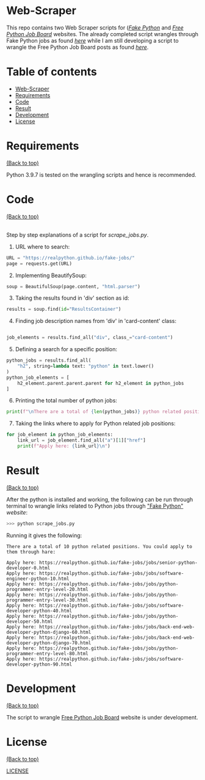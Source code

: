# Web-Scraper

This repo contains two Web Scraper scripts for ([*Fake Python*](https://realpython.github.io/fake-jobs/) and [*Free Python Job Board*](https://pythonjobs.github.io/) websites. The already completed script wrangles through Fake Python jobs as found [*here*](https://github.com/aurimas13/Web-Scraper/blob/main/scrape_jobs.py) while I am still developing a script to wrangle the Free Python Job Board posts as found [*here*](https://github.com/aurimas13/Web-Scraper/blob/main/scrape_jobs_free_python.py).

# Table of contents

- [Web-Scraper](#Web-Scraper)
- [Requirements](Requirements)
- [Code](#Code)
- [Result](#Result)
- [Development](#Development)
- [License](#license)

# Requirements
[(Back to top)](#table-of-contents)

Python 3.9.7 is tested on the wrangling scripts and hence is recommended.

# Code
[(Back to top)](#table-of-contents)

<br>Step by step explanations of a script for *scrape_jobs.py*.</br>

1) URL where to search:
```python
URL = "https://realpython.github.io/fake-jobs/"
page = requests.get(URL)
```
2) Implementing BeautifySoup:
```python
soup = BeautifulSoup(page.content, "html.parser")
```
3) Taking the results found in 'div' section as id:
```python
results = soup.find(id="ResultsContainer")
```
4) Finding job description names from 'div' in 'card-content' class:
```python

job_elements = results.find_all("div", class_="card-content")
```
5) Defining a search for a specific position:
```python
python_jobs = results.find_all(
    "h2", string=lambda text: "python" in text.lower()
)
python_job_elements = [
    h2_element.parent.parent.parent for h2_element in python_jobs
]
```
6) Printing the total number of python jobs:
```python
print(f"\nThere are a total of {len(python_jobs)} python related positions. You could apply to them through hare:\n")
```
7) Taking the links where to apply for Python related job positions:
```python
for job_element in python_job_elements:
    link_url = job_element.find_all("a")[1]["href"]
    print(f"Apply here: {link_url}\n")
```
# Result
[(Back to top)](#table-of-contents)

After the python is installed and working, the following can be run through terminal to wrangle links related to Python jobs through ["Fake Python"](https://realpython.github.io/fake-jobs/) *website*:

```python
>>> python scrape_jobs.py
```
Running it gives the following:
```
There are a total of 10 python related positions. You could apply to them through hare:

Apply here: https://realpython.github.io/fake-jobs/jobs/senior-python-developer-0.html
Apply here: https://realpython.github.io/fake-jobs/jobs/software-engineer-python-10.html
Apply here: https://realpython.github.io/fake-jobs/jobs/python-programmer-entry-level-20.html
Apply here: https://realpython.github.io/fake-jobs/jobs/python-programmer-entry-level-30.html
Apply here: https://realpython.github.io/fake-jobs/jobs/software-developer-python-40.html
Apply here: https://realpython.github.io/fake-jobs/jobs/python-developer-50.html
Apply here: https://realpython.github.io/fake-jobs/jobs/back-end-web-developer-python-django-60.html
Apply here: https://realpython.github.io/fake-jobs/jobs/back-end-web-developer-python-django-70.html
Apply here: https://realpython.github.io/fake-jobs/jobs/python-programmer-entry-level-80.html
Apply here: https://realpython.github.io/fake-jobs/jobs/software-developer-python-90.html
```
# Development
[(Back to top)](#table-of-contents)

The script to wrangle [Free Python Job Board](https://pythonjobs.github.io/) website is under development.

# License
[(Back to top)](#table-of-contents)

[LICENSE](https://github.com/aurimas13/Web-Scraper/blob/main/LICENSE)
